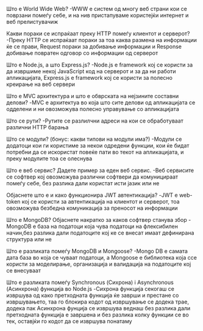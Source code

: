 Што е World Wide Web?
    -WWW е систем од многу веб страни кои се поврзани помеѓу себе, и на нив пристапуваме користејќи интернет и веб прелистувачиж

Какви пораки се испраќаат преку HTTP помеѓу клиентот и серверот?
    -Преку HTTP се испраќаат пораки за тоа каква размена на информации ќе се прави, Request пораки за добивање информации и Response добивање повратен одговор со информации од серверот

Што е Node.js, а што Express.js?
    -Node.js е framework кој се користи за да извршиме некој JavaScript код на серверот и за да ни работи апликацијата, Express.js e framework кој се користи за полесно креирање на веб сервери
 
Што е MVC архитектура и што е обврската на нејзините составни делови?
    -MVC e архитектуа во која што сите делови од апликацијата се одделени и ни овозможува полесно управување со апликацијата

Што се рути?
    -Рутите се разлилчни адреси на кои се обработуваат различни HTTP барања

Што се модули? (бонус: какви типови на модули има?)
    -Модули се додатоци кои ги користиме за некои одредени функции, кои ќе бидат потребни да се искористат повеќе пати во текот на апликацијата, и преку модулите тоа се олеснува

Што е веб сервис? Дадете пример за еден веб сервис.
    -Веб сервисите се софтвер кој овозможува различни софтвери да комуницираат помеѓу себе, без разлика дали користат исти јазик или не 
    
Објаснете што е и како функционира JWT автентикација?
    -JWT е web-token кој се користи за автентикација на клиентот и серверот, тоа овозможува безбедна комуникација за преносот на информации

Што е MongoDB? Објаснете накратко за каков софтвер станува збор
    -MongoDB e база на податоци која чува податоци на флексибилен начин,без разлика дали податоците кој ке се внесат имаат дефинирана структура или не
    
Што е разликата помеѓу MongoDB и Mongoose?
    -Mongo DB e самата дата база во која се чуваат податоци, а Mongoose e библиотека која ссе користи за моделирање, организација и валидација на податоците кој се внесуваат 
    
Што е разликата помеѓу Synchronous (Сихрона) i Аsynchronous (Асинхрона) функција во Node.js
    -Сихрона функција секогаш се извршува од како претходната функција ќе заврши и престане со извршувањето, таа го блокира кодот од извршување се додека трае, додека пак Асинхрона фунција се извршува веднаш без разлика дали претходната функција е завршена и без разлика колку функции се во тек, оставјќи го кодот да се извршува понатаму 